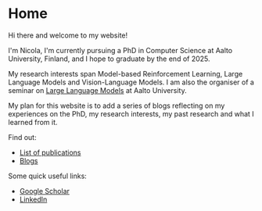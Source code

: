 # Home
Hi there and welcome to my website!

I'm Nicola, I'm currently pursuing a PhD in Computer Science at Aalto University, Finland, and I hope to graduate by the end of 2025. 

My research interests span Model-based Reinforcement Learning, Large Language Models and Vision-Language Models. I am also the organiser of a seminar on [Large Language Models](https://www.aalto.fi/en/department-of-computer-science/llm-seminar) at Aalto University.

My plan for this website is to add a series of blogs reflecting on my experiences on the PhD, my research interests, my past research and what I learned from it.

Find out:
- [List of publications](publications.md)
- [Blogs](blog.md)


Some quick useful links:
- [Google Scholar](https://scholar.google.it/citations?user=tXmPE94AAAAJ&hl=en)
- [LinkedIn](https://www.linkedin.com/in/nicola-dainese/)
